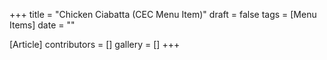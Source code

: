 +++
title = "Chicken Ciabatta (CEC Menu Item)"
draft = false
tags = [Menu Items]
date = ""

[Article]
contributors = []
gallery = []
+++